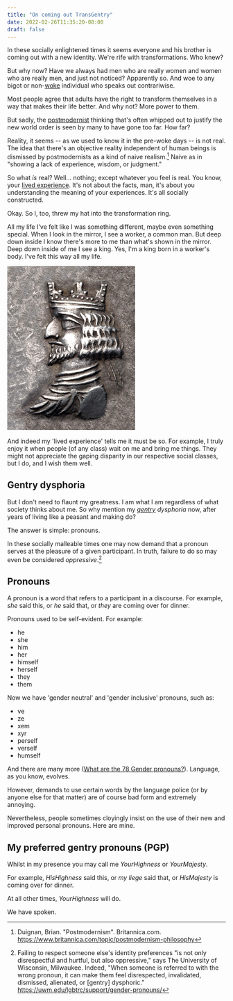 ```yaml
---
title: "On coming out TransGentry"
date: 2022-02-26T11:35:20-08:00
draft: false
---
```


In these socially enlightened times it seems everyone and his brother
is coming out with a new identity. We're rife with transformations.
Who knew?

But why now? Have we always had men who are really women and women
who are really men, and just not noticed? Apparently so. And woe to
any bigot or non-[woke](https://en.wikipedia.org/wiki/Woke)
individual who speaks out contrariwise.

Most people agree that adults have the right to transform themselves
in a way that makes their life better. And why not? More
power to them.

But sadly, the
[postmodernist](https://en.wikipedia.org/wiki/Postmodernism) thinking
that's often whipped out to justify the new world order is seen by
many to have gone too far. How far?

Reality, it seems -- as we used to know it in the pre-woke days -- is not
real. The idea that there's an objective reality independent of human
beings is dismissed by postmodernists as a kind of naive realism.[^1]
Naive as in "showing a lack of experience, wisdom, or judgment."

So what _is_ real? Well... nothing; except whatever you feel is real.
You know, your [lived
experience](https://en.wikipedia.org/wiki/Lived_experience). It's not
about the facts, man, it's about you understanding the meaning of your
experiences. It's all socially constructed.

Okay. So I, too, threw my hat into the
transformation ring.

All my life I've felt like I was something different, maybe even
something special. When I look in the mirror, I see a worker, a
common man. But deep down inside I know there's more to me than
what's shown in the mirror. Deep down inside of me I see a king. Yes,
I'm a king born in a worker's body. I've felt this way all my life.

![king with crown](/images/King_of_Persis_Ardashir_II_with_crown_1st_century_BCE.jpg)

And indeed my 'lived experience' tells me it must be so. For
example, I truly enjoy it when people (of any class) wait on me and
bring me things. They might not appreciate the gaping disparity in
our respective social classes, but I do, and I wish them well.

## Gentry dysphoria

But I don't need to flaunt my greatness. I am what I am regardless of
what society thinks about me. So why mention my
_[gentry](https://en.wikipedia.org/wiki/Gentry) dysphoria_ now, after
years of living like a peasant and making do?

The answer is simple: pronouns.

In these socially malleable times one may now demand that a pronoun
serves at the pleasure of a given participant. In truth, failure to
do so may even be considered _oppressive_.[^2]

## Pronouns

A pronoun is a word that refers to a participant in a discourse. For
example, _she_ said this, or _he_ said that, or _they_ are coming
over for dinner.


Pronouns used to be self-evident. For example:

- he
- she
- him
- her
- himself
- herself
- they
- them

Now we have 'gender neutral' and 'gender inclusive' pronouns, such as:

- ve
- ze
- xem
- xyr
- perself
- verself
- humself

And there are many more ([What are the 78 Gender
pronouns?](https://bobcutmag.com/2021/09/07/what-are-the-78-gender-pronouns/)).
Language, as you know, evolves.

However, demands to use certain words by the language police (or by
anyone else for that matter) are of course bad form and extremely
annoying.

Nevertheless, people sometimes cloyingly insist on the use of their
new and improved personal pronouns. Here are mine.


## My preferred gentry pronouns (PGP)


Whilst in my presence you may call me _YourHighness_ or _YourMajesty_.

For example, _HisHighness_ said this, or
_my liege_ said that, or _HisMajesty_ is coming over for dinner.

At all other times, _YourHighness_ will do.

We have spoken.

[^1]: Duignan, Brian. "Postmodernism". Britannica.com.
https://www.britannica.com/topic/postmodernism-philosophy


[^2]: Failing to respect someone else's identity preferences "is not
only disrespectful and hurtful, but also oppressive," says The University of
Wisconsin, Milwaukee. Indeed, "When someone is referred to with the
wrong pronoun, it can make them feel disrespected, invalidated,
dismissed, alienated, or [gentry] dysphoric."
https://uwm.edu/lgbtrc/support/gender-pronouns/
